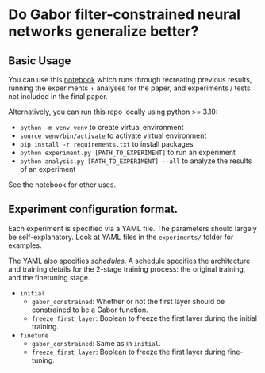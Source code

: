 # Do Gabor filter-constrained neural networks generalize better?


## Basic Usage

You can use this [notebook](https://colab.research.google.com/drive/19arSJlLq4TDxKNFte09uX5uI6IH3Yt0m?usp=sharing) which runs through recreating previous results, running the experiments + analyses for the paper, and experiments / tests not included in the final paper.

Alternatively, you can run this repo locally using python >= 3.10:
- `python -m venv venv` to create virtual environment
- `source venv/bin/activate` to activate virtual environment
- `pip install -r requirements.txt` to install packages
- `python experiment.py [PATH_TO_EXPERIMENT]` to run an experiment
- `python analysis.py [PATH_TO_EXPERIMENT] --all` to analyze the results of an experiment

See the notebook for other uses.


## Experiment configuration format.

Each experiment is specified via a YAML file. The parameters should largely be self-explanatory. Look at YAML files in 
the `experiments/` folder for examples.

The YAML also specifies *schedules*. A schedule specifies the architecture and training details for the 2-stage training 
process: the original training, and the finetuning stage.
- `initial`
    - `gabor_constrained`: Whether or not the first layer should be constrained to be a Gabor function.
    - `freeze_first_layer`: Boolean to freeze the first layer during the initial training.
- `finetune`
    - `gabor_constrained`: Same as in `initial`.
    - `freeze_first_layer`: Boolean to freeze the first layer during fine-tuning.
